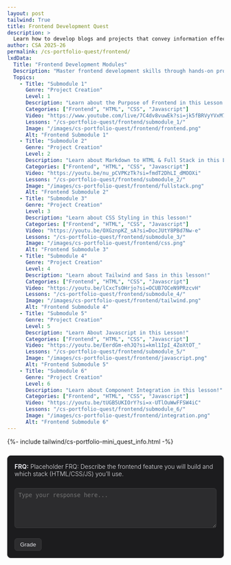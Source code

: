 ```yaml
---
layout: post 
tailwind: True
title: Frontend Development Quest
description: >
  Learn how to develop blogs and projects that convey information effectively and are visually appealing
author: CSA 2025-26
permalink: /cs-portfolio-quest/frontend/
lxdData:
  Title: "Frontend Development Modules"
  Description: "Master frontend development skills through hands-on projects and earn certificates!"
  Topics:
    - Title: "Submodule 1"
      Genre: "Project Creation"
      Level: 1
      Description: "Learn about the Purpose of Frontend in this Lesson!"
      Categories: ["Frontend", "HTML", "CSS", "Javascript"]
      Video: "https://www.youtube.com/live/7C4dv8vuwEk?si=jk5fBRVyYVxM70xC"
      Lessons: "/cs-portfolio-quest/frontend/submodule_1/"
      Image: "/images/cs-portfolio-quest/frontend/frontend.png"
      Alt: "Frontend Submodule 1"
    - Title: "Submodule 2"
      Genre: "Project Creation"
      Level: 2
      Description: "Learn about Markdown to HTML & Full Stack in this Lesson!"
      Categories: ["Frontend", "HTML", "CSS", "Javascript"]
      Video: "https://youtu.be/nu_pCVPKzTk?si=fmdT2DhLI_dMOOXi"
      Lessons: "/cs-portfolio-quest/frontend/submodule_2/"
      Image: "/images/cs-portfolio-quest/frontend/fullstack.png"
      Alt: "Frontend Submodule 2"
    - Title: "Submodule 3"
      Genre: "Project Creation"
      Level: 3
      Description: "Learn about CSS Styling in this lesson!"
      Categories: ["Frontend", "HTML", "CSS", "Javascript"]
      Video: "https://youtu.be/OXGznpKZ_sA?si=DocJUtY8PBd7Nw-e"
      Lessons: "/cs-portfolio-quest/frontend/submodule_3/"
      Image: "/images/cs-portfolio-quest/frontend/css.png"
      Alt: "Frontend Submodule 3"
    - Title: "Submodule 4"
      Genre: "Project Creation"
      Level: 4
      Description: "Learn about Tailwind and Sass in this lesson!"
      Categories: ["Frontend", "HTML", "CSS", "Javascript"]
      Video: "https://youtu.be/lCxcTsOHrjo?si=OCUB7OCeN9PRzcvH"
      Lessons: "/cs-portfolio-quest/frontend/submodule_4/"
      Image: "/images/cs-portfolio-quest/frontend/tailwind.png"
      Alt: "Frontend Submodule 4"
    - Title: "Submodule 5"
      Genre: "Project Creation"
      Level: 5
      Description: "Learn About Javascript in this Lesson!"
      Categories: ["Frontend", "HTML", "CSS", "Javascript"]
      Video: "https://youtu.be/EerdGm-ehJQ?si=kml1IpI_4ZoXtOT_"
      Lessons: "/cs-portfolio-quest/frontend/submodule_5/"
      Image: "/images/cs-portfolio-quest/frontend/javascript.png"
      Alt: "Frontend Submodule 5"
    - Title: "Submodule 6"
      Genre: "Project Creation"
      Level: 6
      Description: "Learn about Component Integration in this lesson!"
      Categories: ["Frontend", "HTML", "CSS", "Javascript"]
      Video: "https://youtu.be/tUGB5UKIOrY?si=x-UTlOuWwFFSW4iC"
      Lessons: "/cs-portfolio-quest/frontend/submodule_6/"
      Image: "/images/cs-portfolio-quest/frontend/integration.png"
      Alt: "Frontend Submodule 6"
---
```


{%- include tailwind/cs-portfolio-mini_quest_info.html -%}

<!-- FRQ: Placeholder -->
<div class="frq-box" id="quest-frq" style="border:1px solid #2c2c2e; padding:1rem; border-radius:8px; margin:1.5rem 0; background:#1c1c1e; color:#e5e5ea; font-weight:300;">
  <b>FRQ:</b> <span id="frq-question">Placeholder FRQ: Describe the frontend feature you will build and which stack (HTML/CSS/JS) you’ll use.</span><br><br>
  <textarea id="frq-answer" rows="5" placeholder="Type your response here..." style="width:100%; border-radius:6px; border:1px solid #3a3a3c; padding:0.5rem; margin-top:0.5rem; background:#2c2c2e; color:#f2f2f7;"></textarea>
  <p></p>
  <button id="frq-grade-btn" style="margin-top:10px; background:#2c2c2e; color:#e5e5ea; border:1px solid #3a3a3c; padding:0.4rem 0.75rem; border-radius:6px;">Grade</button>
  <div id="frq-feedback"></div>
</div>

<script type="module">
  import { javaURI } from '../../../assets/js/api/config.js';

  const btn = document.getElementById('frq-grade-btn');
  btn.addEventListener('click', async () => {
    const q = document.getElementById('frq-question').textContent.trim();
    const a = document.getElementById('frq-answer').value.trim();
    const fb = document.getElementById('frq-feedback');
    if (!a) { fb.innerHTML = '<span style="color:red;">Please enter your response before submitting.</span>'; return; }
    btn.disabled = true;
    fb.innerHTML = 'Grading...';
    try {
      const res = await fetch(`${javaURI}/api/grade`, {
        method: 'POST',
        mode: 'cors',
        credentials: 'include',
        headers: { 'Content-Type': 'application/json' },
        body: JSON.stringify({ question: q, answer: a })
      });
      if (!res.ok) throw new Error(`HTTP ${res.status}`);
      const result = await res.json();
      let feedbackText = '';
      try {
        feedbackText = result.candidates?.[0]?.content?.parts?.[0]?.text || result.feedback || JSON.stringify(result);
      } catch(_) {}
      const formatted = (feedbackText || 'No feedback returned.').replace(/\*\*(.*?)\*\*/g, '<strong>$1</strong>').replace(/\n/g,'<br>');
      fb.innerHTML = formatted;
    } catch (e) {
      fb.innerHTML = `<span style="color:red;">An error occurred while grading. Please try again. (${e.message})</span>`;
    } finally {
      btn.disabled = false;
    }
  });
</script>